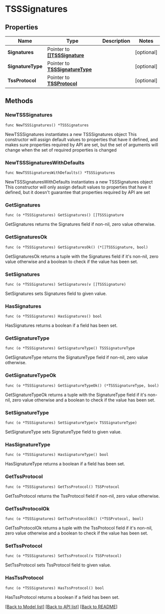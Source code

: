 # TSSSignatures

## Properties

Name | Type | Description | Notes
------------ | ------------- | ------------- | -------------
**Signatures** | Pointer to [**[]TSSSignature**](TSSSignature.md) |  | [optional] 
**SignatureType** | Pointer to [**TSSSignatureType**](TSSSignatureType.md) |  | [optional] 
**TssProtocol** | Pointer to [**TSSProtocol**](TSSProtocol.md) |  | [optional] 

## Methods

### NewTSSSignatures

`func NewTSSSignatures() *TSSSignatures`

NewTSSSignatures instantiates a new TSSSignatures object
This constructor will assign default values to properties that have it defined,
and makes sure properties required by API are set, but the set of arguments
will change when the set of required properties is changed

### NewTSSSignaturesWithDefaults

`func NewTSSSignaturesWithDefaults() *TSSSignatures`

NewTSSSignaturesWithDefaults instantiates a new TSSSignatures object
This constructor will only assign default values to properties that have it defined,
but it doesn't guarantee that properties required by API are set

### GetSignatures

`func (o *TSSSignatures) GetSignatures() []TSSSignature`

GetSignatures returns the Signatures field if non-nil, zero value otherwise.

### GetSignaturesOk

`func (o *TSSSignatures) GetSignaturesOk() (*[]TSSSignature, bool)`

GetSignaturesOk returns a tuple with the Signatures field if it's non-nil, zero value otherwise
and a boolean to check if the value has been set.

### SetSignatures

`func (o *TSSSignatures) SetSignatures(v []TSSSignature)`

SetSignatures sets Signatures field to given value.

### HasSignatures

`func (o *TSSSignatures) HasSignatures() bool`

HasSignatures returns a boolean if a field has been set.

### GetSignatureType

`func (o *TSSSignatures) GetSignatureType() TSSSignatureType`

GetSignatureType returns the SignatureType field if non-nil, zero value otherwise.

### GetSignatureTypeOk

`func (o *TSSSignatures) GetSignatureTypeOk() (*TSSSignatureType, bool)`

GetSignatureTypeOk returns a tuple with the SignatureType field if it's non-nil, zero value otherwise
and a boolean to check if the value has been set.

### SetSignatureType

`func (o *TSSSignatures) SetSignatureType(v TSSSignatureType)`

SetSignatureType sets SignatureType field to given value.

### HasSignatureType

`func (o *TSSSignatures) HasSignatureType() bool`

HasSignatureType returns a boolean if a field has been set.

### GetTssProtocol

`func (o *TSSSignatures) GetTssProtocol() TSSProtocol`

GetTssProtocol returns the TssProtocol field if non-nil, zero value otherwise.

### GetTssProtocolOk

`func (o *TSSSignatures) GetTssProtocolOk() (*TSSProtocol, bool)`

GetTssProtocolOk returns a tuple with the TssProtocol field if it's non-nil, zero value otherwise
and a boolean to check if the value has been set.

### SetTssProtocol

`func (o *TSSSignatures) SetTssProtocol(v TSSProtocol)`

SetTssProtocol sets TssProtocol field to given value.

### HasTssProtocol

`func (o *TSSSignatures) HasTssProtocol() bool`

HasTssProtocol returns a boolean if a field has been set.


[[Back to Model list]](../README.md#documentation-for-models) [[Back to API list]](../README.md#documentation-for-api-endpoints) [[Back to README]](../README.md)


